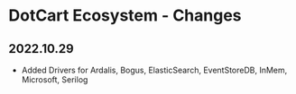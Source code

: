 # DotCart Ecosystem - Changes

## 2022.10.29

- Added Drivers for Ardalis, Bogus, ElasticSearch, EventStoreDB, InMem, Microsoft, Serilog 


